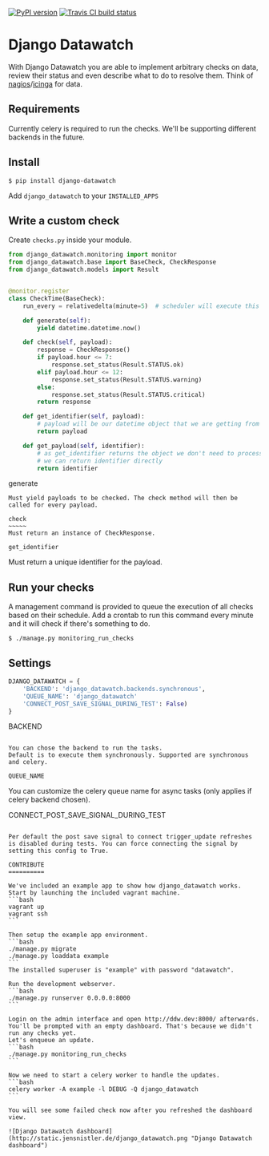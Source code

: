 [![PyPI version](https://badge.fury.io/py/django_datawatch.svg)](https://pypi.python.org/pypi/django-datawatch)
[![Travis CI build status](https://travis-ci.org/RegioHelden/django-datawatch.svg)](https://travis-ci.org/RegioHelden/django-datawatch)

Django Datawatch
================
With Django Datawatch you are able to implement arbitrary checks on data, review their status and even describe what to do to resolve them.
Think of [nagios](https://www.nagios.org/)/[icinga](https://www.icinga.org/) for data.

Requirements
------------
Currently celery is required to run the checks. We'll be supporting different backends in the future.

Install
-------
```shell
$ pip install django-datawatch
```

Add `django_datawatch` to your `INSTALLED_APPS`

Write a custom check
--------------------
Create `checks.py` inside your module.

```python
from django_datawatch.monitoring import monitor
from django_datawatch.base import BaseCheck, CheckResponse
from django_datawatch.models import Result


@monitor.register
class CheckTime(BaseCheck):
    run_every = relativedelta(minute=5)  # scheduler will execute this check every 5 minutes

    def generate(self):
        yield datetime.datetime.now()

    def check(self, payload):
        response = CheckResponse()
        if payload.hour <= 7:
            response.set_status(Result.STATUS.ok)
        elif payload.hour <= 12:
            response.set_status(Result.STATUS.warning)
        else:
            response.set_status(Result.STATUS.critical)
        return response

    def get_identifier(self, payload):
        # payload will be our datetime object that we are getting from generate method
        return payload

    def get_payload(self, identifier):
        # as get_identifier returns the object we don't need to process it
        # we can return identifier directly
        return identifier
```

generate
~~~~~~~~
Must yield payloads to be checked. The check method will then be called for every payload.

check
~~~~~
Must return an instance of CheckResponse.

get_identifier
~~~~~~~~~~~~~~
Must return a unique identifier for the payload. 

Run your checks
---------------
A management command is provided to queue the execution of all checks based on their schedule.
Add a crontab to run this command every minute and it will check if there's something to do.

```shell
$ ./manage.py monitoring_run_checks
```

Settings
--------

```python
DJANGO_DATAWATCH = {
    'BACKEND': 'django_datawatch.backends.synchronous',
    'QUEUE_NAME': 'django_datawatch'
    'CONNECT_POST_SAVE_SIGNAL_DURING_TEST': False)
}
```

BACKEND
~~~~~~~

You can chose the backend to run the tasks.
Default is to execute them synchronously. Supported are synchronous and celery.

QUEUE_NAME
~~~~~~~~~~

You can customize the celery queue name for async tasks (only applies if celery backend chosen).

CONNECT_POST_SAVE_SIGNAL_DURING_TEST
~~~~~~~~~~~~~~~~~~~~~~~~~~~~~~~~~~~~

Per default the post save signal to connect trigger_update refreshes is disabled during tests. You can force connecting the signal by setting this config to True.

CONTRIBUTE
==========

We've included an example app to show how django_datawatch works.
Start by launching the included vagrant machine.
```bash
vagrant up
vagrant ssh
```

Then setup the example app environment.
```bash
./manage.py migrate
./manage.py loaddata example
```
The installed superuser is "example" with password "datawatch".

Run the development webserver.
```bash
./manage.py runserver 0.0.0.0:8000
```

Login on the admin interface and open http://ddw.dev:8000/ afterwards.
You'll be prompted with an empty dashboard. That's because we didn't run any checks yet.
Let's enqueue an update.
```bash
./manage.py monitoring_run_checks
```

Now we need to start a celery worker to handle the updates.
```bash
celery worker -A example -l DEBUG -Q django_datawatch
```

You will see some failed check now after you refreshed the dashboard view.

![Django Datawatch dashboard](http://static.jensnistler.de/django_datawatch.png "Django Datawatch dashboard")
